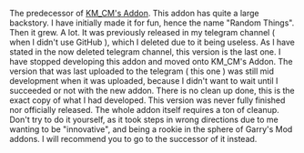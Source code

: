 The predecessor of [KM_CM's Addon](https://github.com/KM-CM/GarrysMod-KM_CMs_Addon). This addon has quite a large backstory. I have initially made it for fun, hence the name "Random Things". Then it grew. A lot. It was previously released in my telegram channel ( when I didn't use GitHub ), which I deleted due to it being useless. As I have stated in the now deleted telegram channel, this version is the last one. I have stopped developing this addon and moved onto KM_CM's Addon. The version that was last uploaded to the telegram ( this one ) was still mid development when it was uploaded, because I didn't want to wait until I succeeded or not with the new addon. There is no clean up done, this is the exact copy of what I had developed. This version was never fully finished nor officially released. The whole addon itself requires a ton of cleanup. Don't try to do it yourself, as it took steps in wrong directions due to me wanting to be "innovative", and being a rookie in the sphere of Garry's Mod addons. I will recommend you to go to the successor of it instead.
